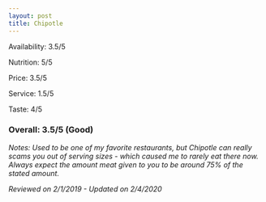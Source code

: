 ```yaml
---
layout: post
title: Chipotle
---
```


Availability: 3.5/5

Nutrition: 5/5

Price: 3.5/5

Service: 1.5/5

Taste: 4/5

### Overall: 3.5/5 (Good)

*Notes: Used to be one of my favorite restaurants, but Chipotle can really scams you out of serving sizes - which caused me to 
rarely eat there now. Always expect the amount meat given to you to be around 75% of the stated amount.*

*Reviewed on 2/1/2019 - Updated on 2/4/2020*
